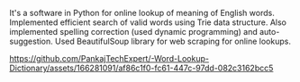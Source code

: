 It's a software in Python for online lookup of meaning of English words.
Implemented efficient search of valid words using Trie data structure.
Also implemented spelling correction (used dynamic programming) and auto- suggestion.
Used BeautifulSoup library for web scraping for online lookups.

https://github.com/PankajTechExpert/-Word-Lookup-Dictionary/assets/166281091/af86c1f0-fc61-447c-97dd-082c3162bcc5


